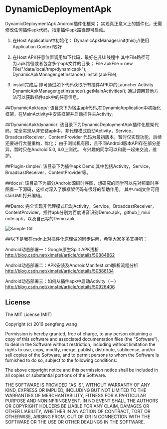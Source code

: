 # DynamicDeploymentApk
DynamicDeploymentApk Android插件化框架；
实现真正意义上的插件化，无需修改任何插件apk代码，指定插件apk路径即可启动。

1. 在Host Application中初始化：
DynamicApkManager.init(this);//使用Application Context较好

2. 在Host APK任意位置调用如下代码，最好在非UI线程中
其中File路径可为.apk路径或者包含多个apk文件的目录；
File apkFile = new File("/data/local/tmp/dynamicapk");
DynamicApkManager.getInstance().install(apkFile);

3. install完成后
即可通过如下代码获取所有插件APK中的Launcher Activity
DynamicApkManager.getInstance().getMainActivities();
通过调用其他方法可以获取插件apk中的任意信息。

##DynamicApk/app/:
该目录下为宿主apk代码,在DynamicApplication中初始化框架，在MainActivity中安装框架并启动插件主Activity。

##DynamicApk/dynamic/:
该目录下为DynamicDeploymentApk插件化框架代码，完全实现从非安装apk中，非代理模式启动Activity，Service，BroadcastReceiver，ContentProvider
代码为最初版本，暂时仅实现功能，后续还要进行大量重构，优化；
由于测试机有限，且不同Android版本API存在部分差异，暂时只在Android 5.0, 6.0上测试。
有兴趣的同学可以和我一起来交流，维护。

##Plugin-simple/:
该目录下为插件apk Demo,其中包括Activity，Service，BroadcastReceiver，ContentProvider等。

##docs/:
该目录下为部分Android源码时序图，想研究的同学可以先对照着时序图看一下源码，这样对深入了解框架代码有很好的帮助作用。
其中.mdj文件可用starUML打开编辑。

##Demo:
完全实现非代理模式启动Activity，Service，BroadcastReceiver，ContentProvider，插件apk分别为百度语音识别Demo.apk，github上miui note.apk，以及自己写的Demo.apk

![Sample Gif](https://github.com/ximsfei/DynamicApk/blob/master/Demo.gif)

##以下是我在csdn上对插件化原理做的同步讲解，希望大家多多支持吧：

Android动态部署一：Google原生Split APK浅析
http://blog.csdn.net/ximsfei/article/details/50884862

Android动态部署二：APK安装及AndroidManifest.xml解析流程分析
http://blog.csdn.net/ximsfei/article/details/50886134

Android动态部署三：如何从插件apk中启动Activity（－）
http://blog.csdn.net/ximsfei/article/details/50926406

## License

The MIT License (MIT)

Copyright (c) 2016 pengfeng wang

Permission is hereby granted, free of charge, to any person obtaining a copy
of this software and associated documentation files (the "Software"), to deal
in the Software without restriction, including without limitation the rights
to use, copy, modify, merge, publish, distribute, sublicense, and/or sell
copies of the Software, and to permit persons to whom the Software is
furnished to do so, subject to the following conditions:

The above copyright notice and this permission notice shall be included in all
copies or substantial portions of the Software.

THE SOFTWARE IS PROVIDED "AS IS", WITHOUT WARRANTY OF ANY KIND, EXPRESS OR
IMPLIED, INCLUDING BUT NOT LIMITED TO THE WARRANTIES OF MERCHANTABILITY,
FITNESS FOR A PARTICULAR PURPOSE AND NONINFRINGEMENT. IN NO EVENT SHALL THE
AUTHORS OR COPYRIGHT HOLDERS BE LIABLE FOR ANY CLAIM, DAMAGES OR OTHER
LIABILITY, WHETHER IN AN ACTION OF CONTRACT, TORT OR OTHERWISE, ARISING FROM,
OUT OF OR IN CONNECTION WITH THE SOFTWARE OR THE USE OR OTHER DEALINGS IN THE
SOFTWARE.
